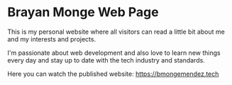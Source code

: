 # Brayan Monge Web Page

This is my personal website where all visitors can read a little bit about me and my interests and projects.

I'm passionate about web development and also love to learn new things every day and stay up to date with the tech industry and standards.

Here you can watch the published website: https://bmongemendez.tech
